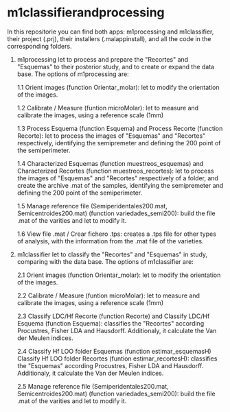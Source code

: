 # m1classifierandprocessing
In this repositorie you can find both apps: m1processing and m1classifier, their project (.prj), their installers (.malappinstall), and all the code in the corresponding folders.
1. m1processing let to process and prepare the "Recortes" and "Esquemas" to their posterior study, and to create or expand the data base. The options of m1processing are:

    1.1 Orient images (function Orientar_molar): let to modify the orientation of the images.
   
    1.2 Calibrate / Measure (funtion microMolar): let to measure and calibrate the images, using a reference scale (1mm)

    1.3 Process Esquema (function Esquema) and Process Recorte (function Recorte): let to process the images of "Esquemas" and "Recortes" respectively, identifying the semipremeter and defining the 200 point of the semiperimeter.

    1.4 Characterized Esquemas (function muestreos_esquemas) and Characterized Recortes (function muestreos_recortes): let to process the images of "Esquemas" and "Recortes" respectively of a folder, and create the archive .mat of the samples, identifying the semipremeter and defining the 200 point of the semiperimeter.

    1.5 Manage reference file (Semiperidentales200.mat, Semicentroides200.mat) (function variedades_semi200): build the file .mat of the varities and let to modify it.

    1.6 View file .mat / Crear fichero .tps: creates a .tps file for other types of analysis, with the information from the .mat file of the varieties.

2. m1classifier let to classify the "Recortes" and "Esquemas" in study, comparing with the data base. The options of m1classifier are:
   
    2.1 Orient images (function Orientar_molar): let to modify the orientation of the images.

    2.2 Calibrate / Measure (funtion microMolar): let to measure and calibrate the images, using a reference scale (1mm)

    2.3 Classify LDC/Hf Recorte (function Recorte) and Classify LDC/Hf Esquema (function Esquema): classifies the "Recortes" according Procustres, Fisher LDA and Hausdorff. Additionaly, it calculate the Van der Meulen indices. 

    2.4 Classify Hf LOO folder Esquemas (function estimar_esquemasH) Classify Hf LOO folder Recortes (funtion estimar_recortesH): classifies the "Esquemas" according Procustres, Fisher LDA and Hausdorff. Additionaly, it calculate the Van der Meulen indices.

    2.5 Manage reference file (Semiperidentales200.mat, Semicentroides200.mat) (function variedades_semi200): build the file .mat of the varities and let to modify it.

